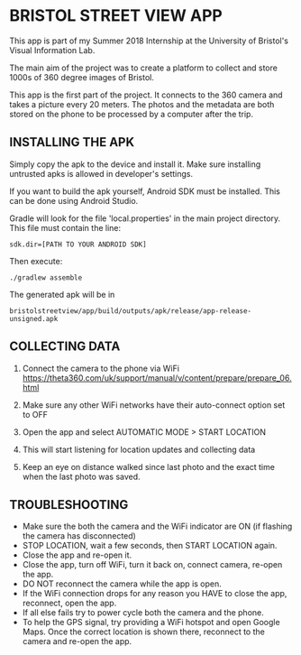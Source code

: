 # BRISTOL STREET VIEW APP

This app is part of my Summer 2018 Internship at the University of Bristol's Visual Information Lab.

The main aim of the project was to create a platform to collect and store 1000s of 360 degree images of Bristol.

This app is the first part of the project. It connects to the 360 camera and takes a picture every 20 meters. The photos and the metadata are both stored on the phone to be processed by a computer after the trip.

## INSTALLING THE APK

Simply copy the apk to the device and install it. Make sure installing untrusted apks is allowed in developer's settings.

If you want to build the apk yourself, Android SDK must be installed. This can be done using Android Studio.

Gradle will look for the file 'local.properties' in the main project directory. This file must contain the line:

`sdk.dir=[PATH TO YOUR ANDROID SDK]`

Then execute:

`./gradlew assemble`

The generated apk will be in

`bristolstreetview/app/build/outputs/apk/release/app-release-unsigned.apk`

## COLLECTING DATA

1. Connect the camera to the phone via WiFi
        https://theta360.com/uk/support/manual/v/content/prepare/prepare_06.html

2. Make sure any other WiFi networks have their auto-connect option set to OFF

3. Open the app and select AUTOMATIC MODE > START LOCATION

4. This will start listening for location updates and collecting data

5. Keep an eye on distance walked since last photo and the exact time when the last photo was saved.

## TROUBLESHOOTING

* Make sure the both the camera and the WiFi indicator are ON (if flashing the camera has disconnected)
* STOP LOCATION, wait a few seconds, then START LOCATION again.
* Close the app and re-open it.
* Close the app, turn off WiFi, turn it back on, connect camera, re-open the app.
* DO NOT reconnect the camera while the app is open.
* If the WiFi connection drops for any reason you HAVE to close the app, reconnect, open the app.
* If all else fails try to power cycle both the camera and the phone.
* To help the GPS signal, try providing a WiFi hotspot and open Google Maps. Once the correct location is shown there, reconnect to the camera and re-open the app.


